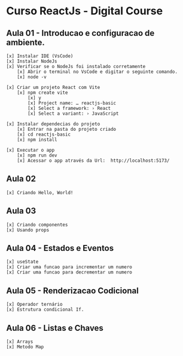 # Curso ReactJs - Digital Course

## Aula 01 - Introducao e configuracao de ambiente.
    [x] Instalar IDE (VsCode)
    [x] Instalar NodeJs
    [x] Verificar se o NodeJs foi instalado corretamente
        [x] Abrir o terminal no VsCode e digitar o seguinte comando.
        [x] node -v

    [x] Criar um projeto React com Vite
        [x] npm create vite
            [x] y
            [x] Project name: … reactjs-basic
            [x] Select a framework: › React
            [x] Select a variant: › JavaScript

    [x] Instalar dependecias do projeto
        [x] Entrar na pasta do projeto criado
        [x] cd reactjs-basic
        [x] npm install

    [x] Executar o app
        [x] npm run dev
        [x] Acessar o app através da Url:  http://localhost:5173/

## Aula 02
    [x] Criando Hello, World!


## Aula 03
    [x] Criando componentes
    [x] Usando props

## Aula 04 - Estados e Eventos
    [x] useState
    [x] Criar uma funcao para incrementar um numero
    [x] Criar uma funcao para decrementar um numero

## Aula 05 - Renderizacao Codicional
    [x] Operador ternário
    [x] Estrutura condicional If.

## Aula 06 - Listas e Chaves
    [x] Arrays
    [x] Metodo Map
